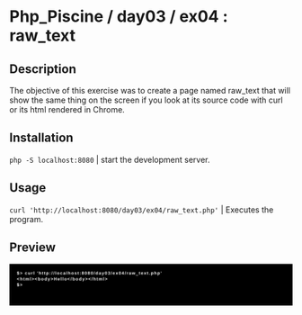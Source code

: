 # Php_Piscine / day03 / ex04 : raw_text

## Description
The objective of this exercise was to create a page named raw_text that will show the same thing on the screen if you look at its source code with curl or its html rendered in Chrome.

## Installation
`php -S localhost:8080` | start the development server.

## Usage
`curl 'http://localhost:8080/day03/ex04/raw_text.php'` | Executes the program.

## Preview
<img src="../../resources/images/raw.png" width="1200">
